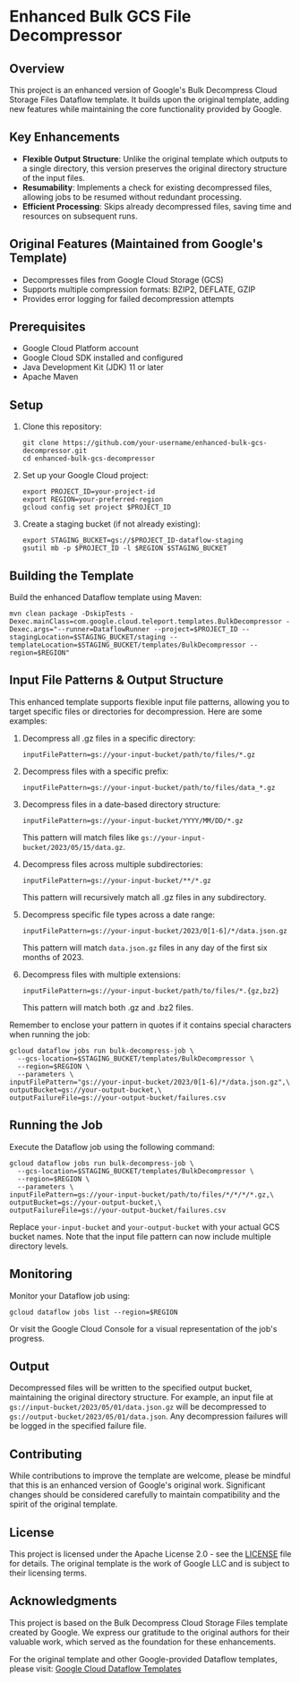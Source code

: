 # Enhanced Bulk GCS File Decompressor

## Overview

This project is an enhanced version of Google's Bulk Decompress Cloud Storage Files Dataflow template. It builds upon the original template, adding new features while maintaining the core functionality provided by Google.

## Key Enhancements

- **Flexible Output Structure**: Unlike the original template which outputs to a single directory, this version preserves the original directory structure of the input files.
- **Resumability**: Implements a check for existing decompressed files, allowing jobs to be resumed without redundant processing.
- **Efficient Processing**: Skips already decompressed files, saving time and resources on subsequent runs.

## Original Features (Maintained from Google's Template)

- Decompresses files from Google Cloud Storage (GCS)
- Supports multiple compression formats: BZIP2, DEFLATE, GZIP
- Provides error logging for failed decompression attempts

## Prerequisites

- Google Cloud Platform account
- Google Cloud SDK installed and configured
- Java Development Kit (JDK) 11 or later
- Apache Maven

## Setup

1. Clone this repository:
   ```
   git clone https://github.com/your-username/enhanced-bulk-gcs-decompressor.git
   cd enhanced-bulk-gcs-decompressor
   ```

2. Set up your Google Cloud project:
   ```
   export PROJECT_ID=your-project-id
   export REGION=your-preferred-region
   gcloud config set project $PROJECT_ID
   ```

3. Create a staging bucket (if not already existing):
   ```
   export STAGING_BUCKET=gs://$PROJECT_ID-dataflow-staging
   gsutil mb -p $PROJECT_ID -l $REGION $STAGING_BUCKET
   ```

## Building the Template

Build the enhanced Dataflow template using Maven:

```
mvn clean package -DskipTests -Dexec.mainClass=com.google.cloud.teleport.templates.BulkDecompressor -Dexec.args="--runner=DataflowRunner --project=$PROJECT_ID --stagingLocation=$STAGING_BUCKET/staging --templateLocation=$STAGING_BUCKET/templates/BulkDecompressor --region=$REGION"
```

## Input File Patterns & Output Structure

This enhanced template supports flexible input file patterns, allowing you to target specific files or directories for decompression. Here are some examples:

1. Decompress all .gz files in a specific directory:
   ```
   inputFilePattern=gs://your-input-bucket/path/to/files/*.gz
   ```

2. Decompress files with a specific prefix:
   ```
   inputFilePattern=gs://your-input-bucket/path/to/files/data_*.gz
   ```

3. Decompress files in a date-based directory structure:
   ```
   inputFilePattern=gs://your-input-bucket/YYYY/MM/DD/*.gz
   ```
   This pattern will match files like `gs://your-input-bucket/2023/05/15/data.gz`.

4. Decompress files across multiple subdirectories:
   ```
   inputFilePattern=gs://your-input-bucket/**/*.gz
   ```
   This pattern will recursively match all .gz files in any subdirectory.

5. Decompress specific file types across a date range:
   ```
   inputFilePattern=gs://your-input-bucket/2023/0[1-6]/*/data.json.gz
   ```
   This pattern will match `data.json.gz` files in any day of the first six months of 2023.

6. Decompress files with multiple extensions:
   ```
   inputFilePattern=gs://your-input-bucket/path/to/files/*.{gz,bz2}
   ```
   This pattern will match both .gz and .bz2 files.

Remember to enclose your pattern in quotes if it contains special characters when running the job:

```
gcloud dataflow jobs run bulk-decompress-job \
  --gcs-location=$STAGING_BUCKET/templates/BulkDecompressor \
  --region=$REGION \
  --parameters \
inputFilePattern="gs://your-input-bucket/2023/0[1-6]/*/data.json.gz",\
outputBucket=gs://your-output-bucket,\
outputFailureFile=gs://your-output-bucket/failures.csv
```

## Running the Job

Execute the Dataflow job using the following command:

```
gcloud dataflow jobs run bulk-decompress-job \
  --gcs-location=$STAGING_BUCKET/templates/BulkDecompressor \
  --region=$REGION \
  --parameters \
inputFilePattern=gs://your-input-bucket/path/to/files/*/*/*/*.gz,\
outputBucket=gs://your-output-bucket,\
outputFailureFile=gs://your-output-bucket/failures.csv
```

Replace `your-input-bucket` and `your-output-bucket` with your actual GCS bucket names. Note that the input file pattern can now include multiple directory levels.

## Monitoring

Monitor your Dataflow job using:

```
gcloud dataflow jobs list --region=$REGION
```

Or visit the Google Cloud Console for a visual representation of the job's progress.

## Output

Decompressed files will be written to the specified output bucket, maintaining the original directory structure. For example, an input file at `gs://input-bucket/2023/05/01/data.json.gz` will be decompressed to `gs://output-bucket/2023/05/01/data.json`. Any decompression failures will be logged in the specified failure file.

## Contributing

While contributions to improve the template are welcome, please be mindful that this is an enhanced version of Google's original work. Significant changes should be considered carefully to maintain compatibility and the spirit of the original template.

## License

This project is licensed under the Apache License 2.0 - see the [LICENSE](LICENSE) file for details. The original template is the work of Google LLC and is subject to their licensing terms.

## Acknowledgments

This project is based on the Bulk Decompress Cloud Storage Files template created by Google. We express our gratitude to the original authors for their valuable work, which served as the foundation for these enhancements.

For the original template and other Google-provided Dataflow templates, please visit:
[Google Cloud Dataflow Templates](https://github.com/GoogleCloudPlatform/DataflowTemplates)
